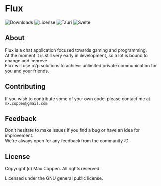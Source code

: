 # Flux

![Downloads](https://img.shields.io/github/downloads/mxcop/flux/total?label=Downloads&style=flat-square)
![License](https://img.shields.io/github/license/mxcop/flux?label=License&style=flat-square)
![Tauri](https://img.shields.io/github/package-json/dependency-version/mxcop/flux/dev/@tauri-apps/cli?color=%2323b2c3&label=Tauri&logo=target&logoColor=%23fec430&style=flat-square)
![Svelte](https://img.shields.io/github/package-json/dependency-version/mxcop/flux/dev/svelte?color=orange&label=Svelte&logo=svelte&logoColor=orange&style=flat-square)

## About
Flux is a chat application focused towards gaming and programming.<br>
At the moment it is still very early in development, so a lot is bound to change and improve.<br>
Flux will use p2p solutions to achieve unlimited private communication for you and your friends.

## Contributing
If you wish to contribute some of your own code, please contact me at ``mx.coppen@gmail.com``

## Feedback
Don't hesitate to make issues if you find a bug or have an idea for improvement.<br>
We're always open for any feedback from the community :D

## License
Copyright (c) Max Coppen. All rights reserved.

Licensed under the GNU general public license.
